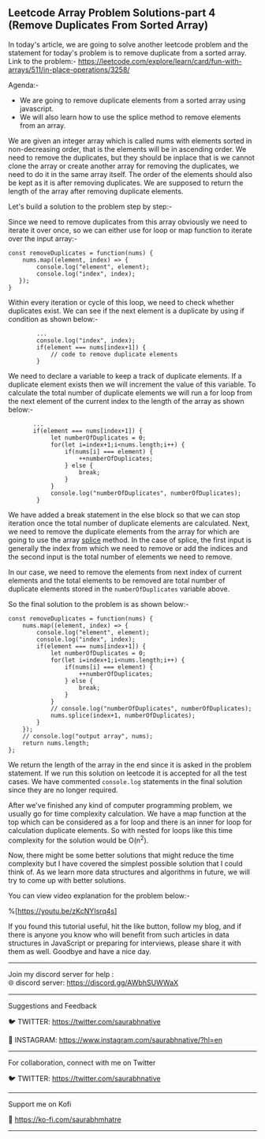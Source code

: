 ## Leetcode Array Problem Solutions-part 4 (Remove Duplicates From Sorted Array)

In today's article, we are going to solve another leetcode problem and the statement for today's problem is to remove duplicate from a sorted array.
Link to the problem:-
https://leetcode.com/explore/learn/card/fun-with-arrays/511/in-place-operations/3258/

Agenda:-
- We are going to remove duplicate elements from a sorted array using javascript. 
- We will also learn how to use the splice method to remove elements from an array.

We are given an integer array which is called nums with elements sorted in non-decreasing order, that is the elements will be in ascending order. We need to remove the duplicates, but they should be inplace that is we cannot clone the array or create another array for removing the duplicates, we need to do it in the same array itself.
The order of the elements should also be kept as it is after removing duplicates. We are supposed to return the length of the array after removing duplicate elements.

Let's build a solution to the problem step by step:-

Since we need to remove duplicates from this array obviously we need to iterate it over once, so we can either use for loop or map function to iterate over the input array:-

```
const removeDuplicates = function(nums) {
    nums.map((element, index) => {
        console.log("element", element);
        console.log("index", index);
   });
}
```
Within every iteration or cycle of this loop, we need to check whether duplicates exist.  We can see if the next element is a duplicate by using if condition as shown below:-

```
        ...
        console.log("index", index);
        if(element === nums[index+1]) {
            // code to remove duplicate elements
        }
```

We need to declare a variable to keep a track of duplicate elements. If a duplicate element exists then we will increment the value of this variable. To calculate the total number of duplicate elements we will run a for loop from the next element of the current index to the length of the array as shown below:-

```
       ...
       if(element === nums[index+1]) {
            let numberOfDuplicates = 0;
            for(let i=index+1;i<nums.length;i++) {
                if(nums[i] === element) {
                    ++numberOfDuplicates;
                } else {
                    break;
                }
            }
            console.log("numberOfDuplicates", numberOfDuplicates);
        }
``` 

We have added a break statement in the else block so that we can stop iteration once the total number of duplicate elements are calculated.
Next, we need to remove the duplicate elements from the array for which are going to use the array  [splice](https://www.w3schools.com/jsref/jsref_splice.asp) method. In the case of splice, the first input is generally the index from which we need to remove or add the indices and the second input is the total number of elements we need to remove. 

In our case, we need to remove the elements from next index of current elements and the total elements to be removed are total number of duplicate elements stored in the `numberOfDuplicates` variable above.

So the final solution to the problem is as shown below:-

```
const removeDuplicates = function(nums) {
    nums.map((element, index) => {
        console.log("element", element);
        console.log("index", index);
        if(element === nums[index+1]) {
            let numberOfDuplicates = 0;
            for(let i=index+1;i<nums.length;i++) {
                if(nums[i] === element) {
                    ++numberOfDuplicates;
                } else {
                    break;
                }
            }
            // console.log("numberOfDuplicates", numberOfDuplicates);
            nums.splice(index+1, numberOfDuplicates);
        }
    });
    // console.log("output array", nums);
    return nums.length;
};
```

We return the length of the array in the end since it is asked in the problem statement. If we run this solution on leetcode it is accepted for all the test cases. We have commented `console.log` statements in the final solution since they are no longer required.

After we've finished any kind of computer programming problem, we usually go for time complexity calculation. We have a map function at the top which can be considered as a for loop and there is an inner for loop for calculation duplicate elements. So with nested for loops like this time complexity for the solution would be O(n<sup>2</sup>).

Now, there might be some better solutions that might reduce the time complexity but I have covered the simplest possible solution that I could think of. As we learn more data structures and algorithms in future, we will try to come up with better solutions.

You can view video explanation for the problem below:-

%[https://youtu.be/zKcNYIsrq4s]

If you found this tutorial useful, hit the like button, follow my blog, and if there is anyone you know who will benefit from such articles in data structures in JavaScript or preparing for interviews, please share it with them as well. Goodbye and have a nice day.

---------------------------------------------------------------------------------------------------

Join my discord server for help :  
🌐 discord server: https://discord.gg/AWbhSUWWaX

---------------------------------------------------------------------------------------------------

Suggestions and Feedback
  
🐦 TWITTER:  https://twitter.com/saurabhnative

🎥 INSTAGRAM:  https://www.instagram.com/saurabhnative/?hl=en

---------------------------------------------------------------------------------------------------

For collaboration, connect with me on Twitter

🐦 TWITTER: https://twitter.com/saurabhnative

---------------------------------------------------------------------------------------------------

Support me on Kofi

🤝 https://ko-fi.com/saurabhmhatre

---------------------------------------------------------------------------------------------------

